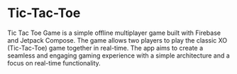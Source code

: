 # Tic-Tac-Toe
Tic Tac Toe Game is a simple offline multiplayer game built with Firebase and Jetpack Compose. The game allows two players to play the classic XO (Tic-Tac-Toe) game together in real-time. The app aims to create a seamless and engaging gaming experience with a simple architecture and a focus on real-time functionality.
